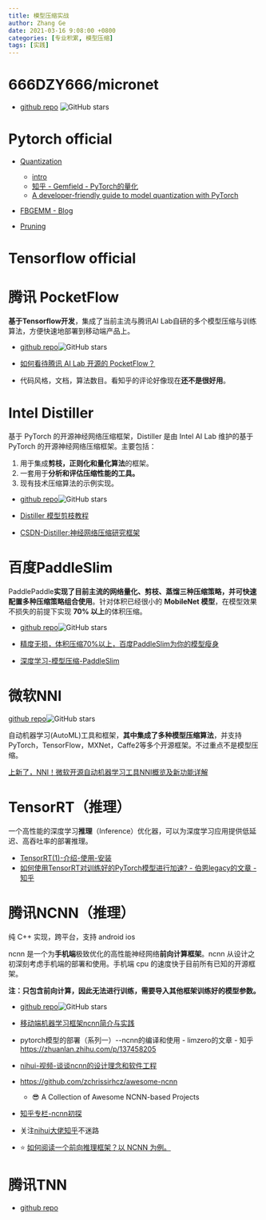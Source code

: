 ```yaml
---
title: 模型压缩实战
author: Zhang Ge
date: 2021-03-16 9:08:00 +0800
categories: [专业积累, 模型压缩]
tags: [实践]
---
```


# 666DZY666/micronet

- [github repo](https://github.com/666DZY666/micronet) ![GitHub stars](https://img.shields.io/github/stars/666DZY666/micronet.svg?style=flat&label=Star)

# Pytorch official

- [Quantization](https://pytorch.org/docs/stable/quantization.html)
  - [intro](https://pytorch.org/blog/introduction-to-quantization-on-pytorch/)
  - [知乎 - Gemfield - PyTorch的量化](https://zhuanlan.zhihu.com/p/299108528)
  - [A developer-friendly guide to model quantization with PyTorch](https://spell.ml/blog/pytorch-quantization-X8e7wBAAACIAHPhT)
- [FBGEMM - Blog](https://engineering.fb.com/2018/11/07/ml-applications/fbgemm/)
  
- [Pruning](https://pytorch.org/tutorials/intermediate/pruning_tutorial.html)

# Tensorflow official



# 腾讯 PocketFlow

**基于Tensorflow开发**，集成了当前主流与腾讯AI Lab自研的多个模型压缩与训练算法，方便快速地部署到移动端产品上。

- [github repo](https://github.com/Tencent/PocketFlow)![GitHub stars](https://img.shields.io/github/stars/Tencent/PocketFlow.svg?style=flat&label=Star)

- [如何看待腾讯 AI Lab 开源的 PocketFlow？](https://www.zhihu.com/question/295045153)

- 代码风格，文档，算法数目。看知乎的评论好像现在**还不是很好用**。

# Intel Distiller

基于 PyTorch 的开源神经网络压缩框架，Distiller 是由 Intel AI Lab 维护的基于 PyTorch 的开源神经网络压缩框架。主要包括：

1.  用于集成**剪枝，正则化和量化算法**的框架。
2.  一套用于**分析和评估压缩性能的工具。**
3.  现有技术压缩算法的示例实现。

- [github repo](https://github.com/IntelLabs/distiller)![GitHub stars](https://img.shields.io/github/stars/IntelLabs/distiller.svg?style=flat&label=Star)

- [Distiller 模型剪枝教程](http://zengzeyu.com/2020/10/30/distiller_pruning_doc/)
- [CSDN-Distiller:神经网络压缩研究框架](https://blog.csdn.net/Yan_Joy/article/details/86007191)




# 百度PaddleSlim

PaddlePaddle**实现了目前主流的网络量化、剪枝、蒸馏三种压缩策略，并可快速配置多种压缩策略组合使用**。针对体积已经很小的 **MobileNet 模型**，在模型效果不损失的前提下实现 **70% 以上**的体积压缩。

- [github repo](https://github.com/PaddlePaddle)![GitHub stars](https://img.shields.io/github/stars/microsoft/nni.svg?style=flat&label=Star)

- [精度无损，体积压缩70%以上，百度PaddleSlim为你的模型瘦身](https://www.jiqizhixin.com/articles/2019-05-07-12)

- [深度学习-模型压缩-PaddleSlim](https://blog.csdn.net/javastart/article/details/107095360)



# 微软NNI

[github repo](https://github.com/microsoft/nni)![GitHub stars](https://img.shields.io/github/stars/microsoft/nni.svg?style=flat&label=Star)

自动机器学习(AutoML)工具和框架，**其中集成了多种模型压缩算法**，并支持PyTorch，TensorFlow，MXNet，Caffe2等多个开源框架。不过重点不是模型压缩。

[上新了，NNI！微软开源自动机器学习工具NNI概览及新功能详解](https://www.msra.cn/zh-cn/news/features/nni)



# TensorRT（推理）

一个高性能的深度学习**推理**（Inference）优化器，可以为深度学习应用提供低延迟、高吞吐率的部署推理。

- [TensorRT(1)-介绍-使用-安装](https://arleyzhang.github.io/articles/7f4b25ce/)
- [如何使用TensorRT对训练好的PyTorch模型进行加速? - 伯恩legacy的文章 - 知乎](https://zhuanlan.zhihu.com/p/88318324)



# 腾讯NCNN（推理）

纯 C++ 实现，跨平台，支持 android ios 

ncnn 是一个为**手机端**极致优化的高性能神经网络**前向计算框架**。ncnn 从设计之初深刻考虑手机端的部署和使用。手机端 cpu 的速度快于目前所有已知的开源框架。

**注：只包含前向计算，因此无法进行训练，需要导入其他框架训练好的模型参数。**

- [github repo](https://github.com/Tencent/ncnn)![GitHub stars](https://img.shields.io/github/stars/Tencent/ncnn.svg?style=flat&label=Star)
- [移动端机器学习框架ncnn简介与实践](http://voyagelab.github.io/2017/12/26/mobile_ML_framework_nccn/)
- pytorch模型的部署（系列一）--ncnn的编译和使用 - limzero的文章 - 知乎 https://zhuanlan.zhihu.com/p/137458205 
- [nihui-视频-谈谈ncnn的设计理念和软件工程](https://cloud.tencent.com/developer/salon/live-1346)
- https://github.com/zchrissirhcz/awesome-ncnn

  - 😎 A Collection of Awesome NCNN-based Projects
- [知乎专栏-ncnn初探](https://www.zhihu.com/column/c_1320446932913762304)
- 关注[nihui大佬知乎](https://www.zhihu.com/people/nihui-2/)不迷路
- :star: [如何阅读一个前向推理框架？以 NCNN 为例。](https://bbs.cvmart.net/topics/3972)

# 腾讯TNN

- [github repo](https://github.com/Tencent/TNN)